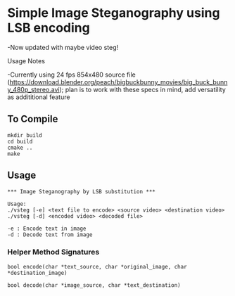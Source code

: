 # Simple Image Steganography using LSB encoding
-Now updated with maybe video steg!

Usage Notes 

  -Currently using 24 fps 854x480 source file (https://download.blender.org/peach/bigbuckbunny_movies/big_buck_bunny_480p_stereo.avi);
  plan is to work with these specs in mind, add versatility as addititional feature 

## To Compile

~~~~
mkdir build
cd build
cmake ..
make
~~~~

## Usage

~~~~
*** Image Steganography by LSB substitution ***

Usage:  
./vsteg [-e] <text file to encode> <source video> <destination video>
./vsteg [-d] <encoded video> <decoded file>

-e : Encode text in image
-d : Decode text from image
~~~~

### Helper Method Signatures 

~~~
bool encode(char *text_source, char *original_image, char *destination_image)

bool decode(char *image_source, char *text_destination)
~~~

